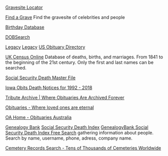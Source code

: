 
[Gravesite Locator](https://gravelocator.cem.va.gov/)

[Find a Grave](https://www.findagrave.com/)
Find the gravesite of celebrities and people

[Birthday Database](https://www.birthdatabase.com/)

[DOBSearch](https://www.dobsearch.com/)

[Legacy](https://www.legacy.com/)
[Legacy](http://legacy.com/search)
[US Obituary Directory](https://www.legacy.com/obituaries/local)

[UK Census Online](https://ukcensusonline.com/search/)
Database of deaths, births, and marriages. From 1841 to the beginning of the 21st century. Only the first and last names can be searched.

[Social Security Death Master File](https://ssdmf.info/)

[Iowa Obits Death Notices for 1992 - 2018](https://www.obitsarchive.com/obituaries/usa/iowa)

[Tribute Archive | Where Obituaries Are Archived Forever](https://www.tributearchive.com/)

[Obituaries - Where loved ones are eternal](https://www.echovita.com/us)

[OA Home - Obituaries Australia](https://oa.anu.edu.au/)

[Genealogy Bank](https://www.genealogybank.com/)
[Social Security Death Index](http://genealogybank.com/explore/ssdi/all)
[GenealogyBank Social Security Death Index Free Search](https://www.genealogybank.com/explore/ssdi/all)
gathering information about people. Search by name, username, phone, adress, company name.

[Cemetery Records Search - Tens of Thousands of Cemeteries Worldwide](https://www.interment.net/data/search.htm)
